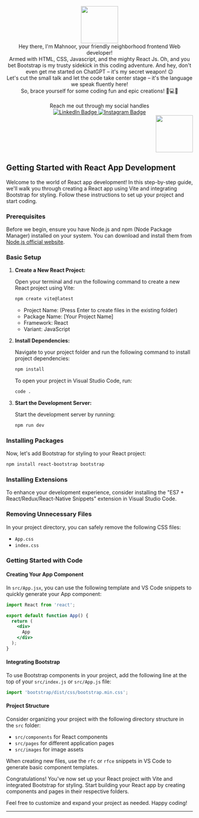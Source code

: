  <div id="header" align="center">
  <img src="https://media.giphy.com/media/yobJmOSmqYTdSEaS9e/giphy.gif" width="100"/>
</div>
<div align="center">
Hey there, I'm Mahnoor, your friendly neighborhood frontend Web developer! 
  <br>
  Armed with HTML, CSS, Javascript, and the mighty React Js. Oh, and you bet Bootstrap is my trusty sidekick in this coding adventure. And hey, don't even get me started on ChatGPT – it's my secret weapon! 😉<br>
Let's cut the small talk and let the code take center stage – it's the language we speak fluently here!<br>
  So, brace yourself for some coding fun and epic creations! 🚀💻🎉
  <br>
  <br>
 </div>
 <div align="center">
   Reach me out through my social handles
 </div>

<div id="badges" align="center">
  <a href="https://www.linkedin.com/in/mahnoor-a-coding7">
    <img src="https://img.shields.io/badge/LinkedIn-blue?style=for-the-badge&logo=linkedin&logoColor=white" alt="LinkedIn Badge"/>
  </a>
  <a href="https://www.instagram.com/code_with_noor/">
    <img src="https://img.shields.io/badge/Instagram-pink?style=for-the-badge&logo=instagram&logoColor=white" alt="Instagram Badge"/>
  </a>
</div>

  
<div id="header" align="right">
  <img src="https://media.giphy.com/media/paTz7UZbPfTZFRYnnB/giphy.gif" width="100"/>
</div>


## Getting Started with React App Development

Welcome to the world of React app development! In this step-by-step guide, we'll walk you through creating a React app using Vite and integrating Bootstrap for styling. Follow these instructions to set up your project and start coding.

### Prerequisites

Before we begin, ensure you have Node.js and npm (Node Package Manager) installed on your system. You can download and install them from [Node.js official website](https://nodejs.org/).

### Basic Setup

1. **Create a New React Project:**

   Open your terminal and run the following command to create a new React project using Vite:

   ```bash
   npm create vite@latest
   ```

   - Project Name: (Press Enter to create files in the existing folder)
   - Package Name: [Your Project Name]
   - Framework: React
   - Variant: JavaScript

2. **Install Dependencies:**

   Navigate to your project folder and run the following command to install project dependencies:

   ```bash
   npm install
   ```

   To open your project in Visual Studio Code, run:

   ```bash
   code .
   ```

3. **Start the Development Server:**

   Start the development server by running:

   ```bash
   npm run dev
   ```

### Installing Packages

Now, let's add Bootstrap for styling to your React project:

```bash
npm install react-bootstrap bootstrap
```

### Installing Extensions

To enhance your development experience, consider installing the "ES7 + React/Redux/React-Native Snippets" extension in Visual Studio Code.

### Removing Unnecessary Files

In your project directory, you can safely remove the following CSS files:

- `App.css`
- `index.css`

### Getting Started with Code

#### Creating Your App Component

In `src/App.jsx`, you can use the following template and VS Code snippets to quickly generate your App component:

```jsx
import React from 'react';

export default function App() {
  return (
    <div>
      App
    </div>
  );
}
```

#### Integrating Bootstrap

To use Bootstrap components in your project, add the following line at the top of your `src/index.js` or `src/App.js` file:

```jsx
import 'bootstrap/dist/css/bootstrap.min.css';
```

#### Project Structure

Consider organizing your project with the following directory structure in the `src` folder:

- `src/components` for React components
- `src/pages` for different application pages
- `src/images` for image assets

When creating new files, use the `rfc` or `rfce` snippets in VS Code to generate basic component templates.

Congratulations! You've now set up your React project with Vite and integrated Bootstrap for styling. Start building your React app by creating components and pages in their respective folders.

Feel free to customize and expand your project as needed. Happy coding!

---

<!---
Noorlogs/Noorlogs is a ✨ special ✨ repository because its `README.md` (this file) appears on your GitHub profile.
You can click the Preview link to take a look at your changes.
--->
